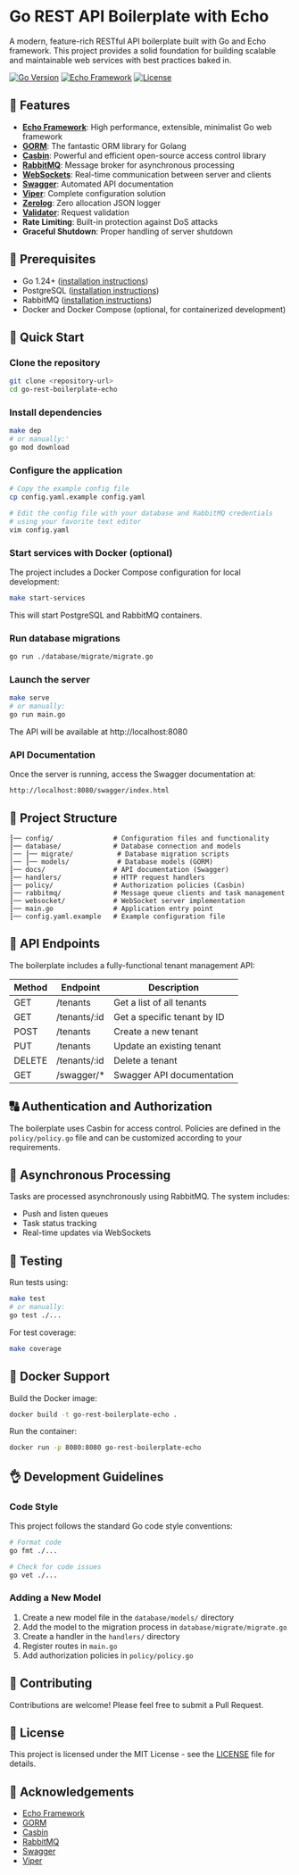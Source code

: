 # Go REST API Boilerplate with Echo

A modern, feature-rich RESTful API boilerplate built with Go and Echo framework. This project provides a solid foundation for building scalable and maintainable web services with best practices baked in.

[![Go Version](https://img.shields.io/badge/Go-1.24+-00ADD8?style=flat&logo=go)](https://go.dev/)
[![Echo Framework](https://img.shields.io/badge/Echo-v4-00ADD8?style=flat&logo=go)](https://echo.labstack.com/)
[![License](https://img.shields.io/badge/License-MIT-blue.svg)](LICENSE)

## 🚀 Features

- **[Echo Framework](https://echo.labstack.com/)**: High performance, extensible, minimalist Go web framework
- **[GORM](https://gorm.io/)**: The fantastic ORM library for Golang
- **[Casbin](https://casbin.org/)**: Powerful and efficient open-source access control library
- **[RabbitMQ](https://www.rabbitmq.com/)**: Message broker for asynchronous processing
- **[WebSockets](https://github.com/gorilla/websocket)**: Real-time communication between server and clients
- **[Swagger](https://github.com/swaggo/swag)**: Automated API documentation
- **[Viper](https://github.com/spf13/viper)**: Complete configuration solution
- **[Zerolog](https://github.com/rs/zerolog)**: Zero allocation JSON logger
- **[Validator](https://github.com/go-playground/validator)**: Request validation
- **Rate Limiting**: Built-in protection against DoS attacks
- **Graceful Shutdown**: Proper handling of server shutdown

## 📍 Prerequisites

- Go 1.24+ ([installation instructions](https://golang.org/doc/install))
- PostgreSQL ([installation instructions](https://www.postgresql.org/download/))
- RabbitMQ ([installation instructions](https://www.rabbitmq.com/download.html))
- Docker and Docker Compose (optional, for containerized development)

## 🛴️ Quick Start

### Clone the repository

```sh
git clone <repository-url>
cd go-rest-boilerplate-echo
```

### Install dependencies

```sh
make dep
# or manually:'
go mod download
```

### Configure the application

```sh
# Copy the example config file
cp config.yaml.example config.yaml

# Edit the config file with your database and RabbitMQ credentials
# using your favorite text editor
vim config.yaml
```

### Start services with Docker (optional)

The project includes a Docker Compose configuration for local development:

```sh
make start-services
```

This will start PostgreSQL and RabbitMQ containers.

### Run database migrations

```sh
go run ./database/migrate/migrate.go
```

### Launch the server

```sh
make serve
# or manually:
go run main.go
```

The API will be available at http://localhost:8080

### API Documentation

Once the server is running, access the Swagger documentation at:

```
http://localhost:8080/swagger/index.html
```

## 👝 Project Structure

```
┋── config/               # Configuration files and functionality
┋── database/             # Database connection and models
│── ┋── migrate/           # Database migration scripts
│── ┋── models/            # Database models (GORM)
┋── docs/                 # API documentation (Swagger)
┋── handlers/             # HTTP request handlers
┋── policy/               # Authorization policies (Casbin)
┋── rabbitmq/             # Message queue clients and task management
┋── websocket/            # WebSocket server implementation
┋── main.go               # Application entry point
┋── config.yaml.example   # Example configuration file
```

## 🔌 API Endpoints

The boilerplate includes a fully-functional tenant management API:

| Method | Endpoint          | Description                     |
|--------|-------------------|--------------------------------|
| GET    | /tenants          | Get a list of all tenants       |
| GET    | /tenants/:id      | Get a specific tenant by ID     |
| POST   | /tenants          | Create a new tenant             |
| PUT    | /tenants          | Update an existing tenant       |
| DELETE | /tenants/:id      | Delete a tenant                 |
| GET    | /swagger/*        | Swagger API documentation       |

## 🔠 Authentication and Authorization

The boilerplate uses Casbin for access control. Policies are defined in the `policy/policy.go` file and can be customized according to your requirements.

## 🔨 Asynchronous Processing

Tasks are processed asynchronously using RabbitMQ. The system includes:

- Push and listen queues
- Task status tracking
- Real-time updates via WebSockets

## 🧪 Testing

Run tests using:

```sh
make test
# or manually:
go test ./...
```

For test coverage:

```sh
make coverage
```

## 📧 Docker Support

Build the Docker image:

```sh
docker build -t go-rest-boilerplate-echo .
```

Run the container:

```sh
docker run -p 8080:8080 go-rest-boilerplate-echo
```

## 👌 Development Guidelines

### Code Style

This project follows the standard Go code style conventions:

```sh
# Format code
go fmt ./...

# Check for code issues
go vet ./...
```

### Adding a New Model

1. Create a new model file in the `database/models/` directory
2. Add the model to the migration process in `database/migrate/migrate.go`
3. Create a handler in the `handlers/` directory
4. Register routes in `main.go`
5. Add authorization policies in `policy/policy.go`

## 🥁 Contributing

Contributions are welcome! Please feel free to submit a Pull Request.

## 📏 License

This project is licensed under the MIT License - see the [LICENSE](LICENSE) file for details.

## 👗 Acknowledgements

- [Echo Framework](https://echo.labstack.com/)
- [GORM](https://gorm.io/)
- [Casbin](https://casbin.org/)
- [RabbitMQ](https://www.rabbitmq.com/)
- [Swagger](https://swagger.io/)
- [Viper](https://github.com/spf13/viper)
